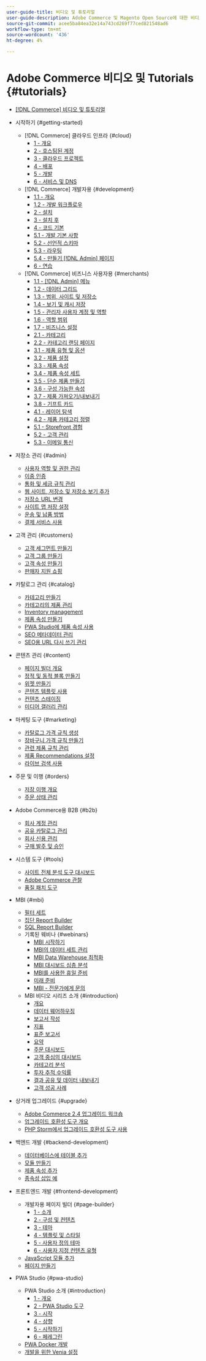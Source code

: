 ```yaml
---
user-guide-title: 비디오 및 튜토리얼
user-guide-description: Adobe Commerce 및 Magento Open Source에 대한 비디오 및 튜토리얼 모음입니다.
source-git-commit: acee5ba84ea32e14a743cd269f77ced821548ad6
workflow-type: tm+mt
source-wordcount: '436'
ht-degree: 4%

---
```



# Adobe Commerce 비디오 및 Tutorials {#tutorials}

+ [[!DNL Commerce] 비디오 및 튜토리얼](overview.md)

+ 시작하기 {#getting-started}
   + [!DNL Commerce] 클라우드 인프라 {#cloud}
      + [1 - 개요](./cloud/1-overview.md)
      + [2 - 호스팅된 계정](./cloud/2-accounts.md)
      + [3 - 클라우드 프로젝트](./cloud/3-projects.md)
      + [4 - 배포](./cloud/4-deployment.md)
      + [5 - 개발](./cloud/5-dev-config.md)
      + [6 - 서비스 및 DNS](./cloud/6-launch.md)
   + [!DNL Commerce] 개발자용 {#development}
      + [1.1 - 개요](./developer/backend-1-1-overview.md)
      + [1.2 - 개발 워크플로우](./developer/backend-1-2-workflow.md)
      + [2 - 설치](./developer/backend-2-install.md)
      + [3 - 설치 후](./developer/backend-3-post-install.md)
      + [4 - 코드 기본](./developer/backend-4-code-base.md)
      + [5.1 - 개발 기본 사항](./developer/backend-5-1-dev-basics.md)
      + [5.2 - 선언적 스키마](./developer/backend-5-2-declarative-schema.md)
      + [5.3 - 라우팅](./developer/backend-5-3-routing.md)
      + [5.4 - 만들기 [!DNL Admin] 페이지](./developer/backend-5-4-admin-page.md)
      + [6 - 연습](./developer/backend-6-practice.md)
   + [!DNL Commerce] 비즈니스 사용자용 {#merchants}
      + [1.1 - [!DNL Admin] 메뉴](./merchant/introduction/1-1-menus.md)
      + [1.2 - 데이터 그리드](./merchant/introduction/1-2-data-grids.md)
      + [1.3 - 범위, 사이트 및 저장소](./merchant/introduction/1-3-apps-scopes-sites-stores.md)
      + [1.4 - 보기 및 캐시 저장](./merchant/introduction/1-4-store-views-cache.md)
      + [1.5 - 관리자 사용자 계정 및 역할](./merchant/introduction/1-5-users-roles.md)
      + [1.6 - 역할 범위](./merchant/introduction/1-6-role-scopes.md)
      + [1.7 - 비즈니스 설정](./merchant/introduction/1-7-business-settings.md)
      + [2.1 - 카테고리](./merchant/introduction/2-1-categories.md)
      + [2.2 - 카테고리 랜딩 페이지](./merchant/introduction/2-2-category-landing-page.md)
      + [3.1 - 제품 유형 및 옵션](./merchant/introduction/3-1-product-types-options.md)
      + [3.2 - 제품 설정](./merchant/introduction/3-2-product-settings.md)
      + [3.3 - 제품 속성](./merchant/introduction/3-3-product-attributes.md)
      + [3.4 - 제품 속성 세트](./merchant/introduction/3-4-product-attribute-sets.md)
      + [3.5 - 단순 제품 만들기](./merchant/introduction/3-5-create-simple-product.md)
      + [3.6 - 구성 가능한 속성](./merchant/introduction/3-6-configurable-attributes.md)
      + [3.7 - 제품 가져오기/내보내기](./merchant/introduction/3-7-import-export-products.md)
      + [3.8 - 기프트 카드](./merchant/introduction/3-8-gift-cards.md)
      + [4.1 - 레이어 탐색](./merchant/introduction/4-1-layered-navigation.md)
      + [4.2 - 제품 카테고리 정렬](./merchant/introduction/4-2-arrange-product-categories.md)
      + [5.1 - Storefront 경험](./merchant/introduction/5-1-storefront-experience.md)
      + [5.2 - 고객 관리](./merchant/introduction/5-2-customer-management.md)
      + [5.3 - 이메일 통신](./merchant/introduction/5-3-store-communications.md)

+ 저장소 관리 {#admin}
   + [사용자 역할 및 권한 관리](./merchant/users-roles-permissions.md)
   + [이중 인증](./merchant/two-factor-authentication.md)
   + [통화 및 세금 규칙 관리](./merchant/currency-tax-rules.md)
   + [웹 사이트, 저장소 및 저장소 보기 추가](./merchant/add-websites-stores-views.md)
   + [저장소 URL 변경](./merchant/change-store-url.md)
   + [사이트 맵 저장 설정](./merchant/site-map-setup.md)
   + [운송 및 납품 방법](./merchant/shipping-delivery.md)
   + [결제 서비스 사용](./merchant/payment-services.md)

+ 고객 관리 {#customers}
   + [고객 세그먼트 만들기](./merchant/customer-segments.md)
   + [고객 그룹 만들기](./merchant/customer-groups.md)
   + [고객 속성 만들기](./merchant/customer-attributes.md)
   + [판매자 지원 쇼핑](./merchant/seller-assisted-shopping.md)

+ 카탈로그 관리 {#catalog}
   + [카테고리 만들기](./merchant/category-create.md)
   + [카테고리의 제품 관리](./merchant/category-products.md)
   + [Inventory management](./merchant/inventory-management.md)
   + [제품 속성 만들기](./merchant/product-attributes-create.md)
   + [PWA Studio에 제품 속성 사용](./merchant/product-attributes-pwa.md)
   + [SEO 메타데이터 관리](./merchant/seo-metadata.md)
   + [SEO용 URL 다시 쓰기 관리](./merchant/seo-url-rewrites.md)

+ 콘텐츠 관리 {#content}
   + [페이지 빌더 개요](./merchant/page-builder-overview.md)
   + [정적 및 동적 블록 만들기](./merchant/static-dynamic-blocks.md)
   + [위젯 만들기](./merchant/widgets.md)
   + [콘텐츠 템플릿 사용](./merchant/content-templates.md)
   + [컨텐츠 스테이징](./merchant/content-staging.md)
   + [미디어 갤러리 관리](./merchant/media-gallery.md)

+ 마케팅 도구 {#marketing}
   + [카탈로그 가격 규칙 생성](./merchant/catalog-price-rules.md)
   + [장바구니 가격 규칙 만들기](./merchant/cart-price-rules.md)
   + [관련 제품 규칙 관리](./merchant/related-product-rules.md)
   + [제품 Recommendations 설정](./merchant/product-recommendations.md)
   + [라이브 검색 사용](./merchant/live-search.md)

+ 주문 및 이행 {#orders}
   + [저장 이행 개요](./merchant/store-fulfillment.md)
   + [주문 상태 관리](./merchant/order-status.md)

+ Adobe Commerce용 B2B {#b2b}
   + [회사 계정 관리](./merchant/b2b/company-accounts.md)
   + [공유 카탈로그 관리](./merchant/b2b/shared-catalogs.md)
   + [회사 신용 관리](./merchant/b2b/company-credit.md)
   + [구매 발주 및 승인](./merchant/b2b/purchase-orders.md)

+ 시스템 도구 {#tools}
   + [사이트 전체 분석 도구 대시보드](./tools/site-wide-analysis-tool.md)
   + [Adobe Commerce 관찰](./tools/observation-tool.md)
   + [품질 패치 도구](./tools/quality-patch-tool.md)

+ MBI {#mbi}
   + [필터 세트](./merchant/business-intelligence/filter-sets.md)
   + [집단 Report Builder](./merchant/business-intelligence/cohort-report-builder.md)
   + [SQL Report Builder](./merchant/business-intelligence/sql-report-builder.md)
   + 기록된 웨비나 {#webinars}
      + [MBI 시작하기](./merchant/business-intelligence/webinars/getting-started.md)
      + [MBI의 데이터 세트 관리](./merchant/business-intelligence/webinars/manage-data-sets.md)
      + [MBI Data Warehouse 최적화](./merchant/business-intelligence/webinars/optimize-data-warehouse.md)
      + [MBI 대시보드 심층 분석](./merchant/business-intelligence/webinars/dashboards-deep-dive.md)
      + [MBI를 사용한 휴일 준비](./merchant/business-intelligence/webinars/holiday-readiness.md)
      + [미래 준비](./merchant/business-intelligence/prepare-for-future.md)
      + [MBI - 전문가에게 문의](./merchant/business-intelligence/webinars/ask-expert.md)
   + MBI 비디오 시리즈 소개 {#introduction}
      + [개요](./merchant/business-intelligence/1-overview.md)
      + [데이터 웨어하우징](./merchant/business-intelligence/2-data-warehousing.md)
      + [보고서 작성](./merchant/business-intelligence/3-build-reports.md)
      + [지표](./merchant/business-intelligence/4-metrics.md)
      + [표준 보고서](./merchant/business-intelligence/5-standard-reports.md)
      + [요약](./merchant/business-intelligence/6-executive-summary-dashboard.md)
      + [주문 대시보드](./merchant/business-intelligence/7-orders-dashboard.md)
      + [고객 중심의 대시보드](./merchant/business-intelligence/8-customer-focused-dashboards.md)
      + [카테고리 분석](./merchant/business-intelligence/9-category-analysis.md)
      + [투자 추적 수익률](./merchant/business-intelligence/10-roi-tracking.md)
      + [결과 공유 및 데이터 내보내기](./merchant/business-intelligence/11-share-results-export-data.md)
      + [고객 성공 사례](./merchant/business-intelligence/12-customer-success.md)

+ 상거래 업그레이드 {#upgrade}
   + [Adobe Commerce 2.4 업그레이드 워크숍](./upgrade/2.4-upgrade-workshop.md)
   + [업그레이드 호환성 도구 개요](./upgrade/upgrade-compatibility-tool-overview.md)
   + [PHP Storm에서 업그레이드 호환성 도구 사용](./upgrade/uct-phpstorm.md)

+ 백엔드 개발 {#backend-development}
   + [데이터베이스에 테이블 추가](./developer/add-new-db-table.md)
   + [모듈 만들기](./developer/create-module.md)
   + [제품 속성 추가](./developer/add-product-attribute.md)
   + [종속성 삽입 예](./developer/dependency-injection.md)

+ 프론트엔드 개발 {#frontend-development}
   + 개발자용 페이지 빌더 {#page-builder}
      + [1 - 소개](./developer/page-builder/1-intro-case-studies.md)
      + [2 - 구성 및 컨텐츠](./developer/page-builder/2-config-create-content.md)
      + [3 - 테마](./developer/page-builder/3-themes.md)
      + [4 - 템플릿 및 스타일](./developer/page-builder/4-admin-templates-apply-styles.md)
      + [5 - 사용자 정의 테마](./developer/page-builder/5-customize-theme.md)
      + [6 - 사용자 지정 컨텐츠 유형](./developer/page-builder/6-custom-content-types.md)
   + [JavaScript 모듈 추가](./developer/add-javascript-module.md)
   + [페이지 만들기](./developer/create-new-page.md)

+ PWA Studio {#pwa-studio}
   + PWA Studio 소개 {#introduction}
      + [1 - 개요](./pwa/introduction/1-overview.md)
      + [2 - PWA Studio 도구](./pwa/introduction/2-pwa-studio-tools.md)
      + [3 - 시작](./pwa/introduction/3-launch.md)
      + [4 - 상향](./pwa/introduction/4-upward.md)
      + [5 - 시작하기](./pwa/introduction/5-getting-started.md)
      + [6 - 페레그린](./pwa/introduction/6-peregrine.md)
   + [PWA Docker 개발](./pwa/pwa-docker-development.md)
   + [개발을 위한 Venia 설정](./pwa/set-up-venia-for-dev.md)
